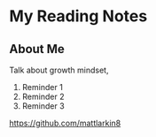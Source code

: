 # My Reading Notes

## About Me


Talk about growth mindset,

1. Reminder 1
2. Reminder 2
3. Reminder 3

<https://github.com/mattlarkin8>
